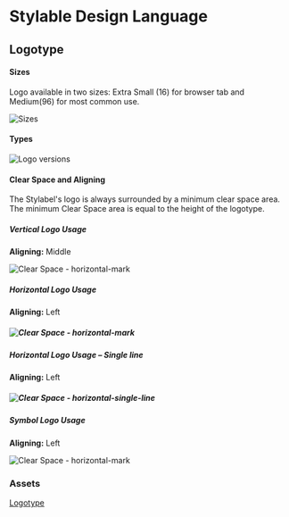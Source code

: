 # Stylable Design Language

Logotype
-------------
#### Sizes

Logo available in two sizes: Extra Small (16) for browser tab and Medium(96) for most common use.

![Sizes](https://cdn.zeplin.io/590ed391cb8bde641789e1cb/screens/A7EAB0A1-CD43-4BDB-B4DA-E619B3C3ED8B.png)

#### Types

![Logo versions](https://cdn.zeplin.io/590ed391cb8bde641789e1cb/screens/9D798933-07F3-40BD-817F-EE83B523A704.png)





#### Clear Space and Aligning

The Stylabel's logo is always surrounded by a minimum clear space area. The minimum Clear Space area is equal to the height of the logotype.

##### Vertical Logo Usage

**Aligning:** Middle

![Clear Space - horizontal-mark](https://cdn.zeplin.io/590ed391cb8bde641789e1cb/screens/BB1B2E41-C7E5-4F43-B42C-20BA80B0B1AD.png)


##### Horizontal Logo Usage

**Aligning:** Left

##### ![Clear Space - horizontal-mark](https://cdn.zeplin.io/590ed391cb8bde641789e1cb/screens/CB033DB9-528F-46EB-BFB2-FB9D3501CF23.png)

##### Horizontal Logo Usage – Single line

**Aligning:** Left

##### ![Clear Space - horizontal-single-line](https://cdn.zeplin.io/590ed391cb8bde641789e1cb/screens/CA6FC450-C1E3-4528-8B63-2D8354004490.png)

##### Symbol Logo Usage

**Aligning:** Left

![Clear Space - horizontal-mark](https://cdn.zeplin.io/590ed391cb8bde641789e1cb/screens/607BA4EB-E9B5-476F-9C36-EE2334FE44D8.png)

### Assets

[Logotype](./logo)
